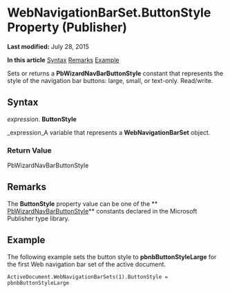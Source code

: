 
# WebNavigationBarSet.ButtonStyle Property (Publisher)

 **Last modified:** July 28, 2015

 **In this article**
 [Syntax](#sectionSection0)
 [Remarks](#sectionSection1)
 [Example](#sectionSection2)


Sets or returns a  **PbWizardNavBarButtonStyle** constant that represents the style of the navigation bar buttons: large, small, or text-only. Read/write.


## Syntax
<a name="sectionSection0"> </a>

 _expression_. **ButtonStyle**

 _expression_A variable that represents a  **WebNavigationBarSet** object.


### Return Value

PbWizardNavBarButtonStyle


## Remarks
<a name="sectionSection1"> </a>

The  **ButtonStyle** property value can be one of the ** [PbWizardNavBarButtonStyle](de3131c0-45e8-5c0c-6c19-5d10de5a0f2d.md)** constants declared in the Microsoft Publisher type library.


## Example
<a name="sectionSection2"> </a>

The following example sets the button style to  **pbnbButtonStyleLarge** for the first Web navigation bar set of the active document.


```
ActiveDocument.WebNavigationBarSets(1).ButtonStyle = pbnbButtonStyleLarge
```

